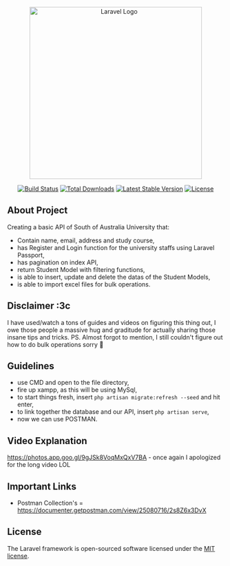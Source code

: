 <p align="center"><a href="https://laravel.com" target="_blank"><img src="https://i.imgur.com/YOVceYD.png" width="400" alt="Laravel Logo"></a></p>

<p align="center">
<a href="https://travis-ci.org/laravel/framework"><img src="https://travis-ci.org/laravel/framework.svg" alt="Build Status"></a>
<a href="https://packagist.org/packages/laravel/framework"><img src="https://img.shields.io/packagist/dt/laravel/framework" alt="Total Downloads"></a>
<a href="https://packagist.org/packages/laravel/framework"><img src="https://img.shields.io/packagist/v/laravel/framework" alt="Latest Stable Version"></a>
<a href="https://packagist.org/packages/laravel/framework"><img src="https://img.shields.io/packagist/l/laravel/framework" alt="License"></a>
</p>

## About Project

Creating a basic API of South of Australia University that:

- Contain name, email, address and study course,
- has Register and Login function for the university staffs using Laravel Passport,
- has pagination on index API,
- return Student Model with filtering functions,
- is able to insert, update and delete the datas of the Student Models,
- is able to import excel files for bulk operations.


## Disclaimer :3c

I have used/watch a tons of guides and videos on figuring this thing out, I owe those people a massive hug and graditude for actually sharing those insane tips and tricks. 
PS. Almost forgot to mention, I still couldn't figure out how to do bulk operations sorry :pray:


## Guidelines
- use CMD and open to the file directory,
- fire up xampp, as this will be using MySql,
- to start things fresh, insert `php artisan migrate:refresh --seed` and hit enter,
- to link together the database and our API, insert `php artisan serve`,
- now we can use POSTMAN.


## Video Explanation
https://photos.app.goo.gl/9gJSk8VoqMxQxV7BA - once again I apologized for the long video LOL


## Important Links

- Postman Collection's = https://documenter.getpostman.com/view/25080716/2s8Z6x3DvX





## License

The Laravel framework is open-sourced software licensed under the [MIT license](https://opensource.org/licenses/MIT).
